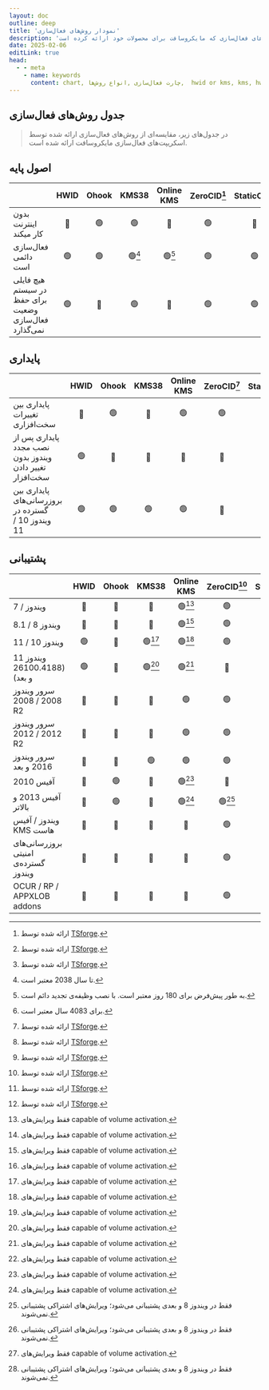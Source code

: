 ```yaml
---
layout: doc
outline: deep
title: 'نمودار روش‌های فعال‌سازی'
description: 'نمودار کلی از روش های فعال‌سازی که مایکروسافت برای محصولات خود ارائه کرده است.'
date: 2025-02-06
editLink: true
head:
  - - meta
    - name: keywords
      content: chart, چارت فعال‌سازی ,انواع روش‌ها,  hwid or kms, kms, hwid, tsforge
---
```


## جدول روش‌های فعال‌سازی

> در جدول‌های زیر، مقایسه‌ای از روش‌های فعال‌سازی ارائه شده توسط اسکریپت‌های فعال‌سازی مایکروسافت ارائه شده است.


## اصول پایه

|                                                                      | HWID | Ohook | KMS38  | Online KMS | ZeroCID[^1] | StaticCID[^1] | KMS4k[^1] |
| -------------------------------------------------------------------- | :--: | :---: | :----: | :--------: | :---------: | :-----------: | :-------: |
| بدون اینترنت کار میکند                                                        |  🔴  |  🟢   |   🟢   |     🔴     |     🟢      |      🔴       |    🟢     |
| فعال‌سازی دائمی است                                              |  🟢  |  🟢   | 🟢[^2] |   🟢[^3]   |     🟢      |      🟢       |  🟢[^4]   |
| هیچ فایلی در سیستم برای حفظ وضعیت فعال‌سازی نمی‌گذارد |  🟢  |  🔴   |   🟢   |     🔴     |     🟢      |      🟢       |    🟢     |

## پایداری

|                                                           | HWID | Ohook | KMS38 | Online KMS | ZeroCID[^1] | StaticCID[^1] | KMS4k[^1] |
| --------------------------------------------------------- | :--: | :---: | :---: | :--------: | :---------: | :-----------: | :-------: |
| پایداری بین تغییرات سخت‌افزاری                         |  🔴  |  🟢   |  🔴   |     🟢     |     🟢      |      🔴       |    🟢     |
| پایداری پس از نصب مجدد ویندوز بدون تغییر دادن سخت‌افزار |  🟢  |  🔴   |  🔴   |     🔴     |     🔴      |      🔴       |    🔴     |
| پایداری بین بروزرسانی‌های گسترده در ویندوز 10 / 11         |  🟢  |  🟢   |  🟢   |     🟢     |     🔴      |      🔴       |    🔴     |

## پشتیبانی

|                                   | HWID | Ohook | KMS38  | Online KMS | ZeroCID[^1] | StaticCID[^1] |  KMS4k[^1]  |
| --------------------------------- | :--: | :---: | :----: | :--------: | :---------: | :-----------: | :---------: |
| ویندوز / 7                 |  🔴  |  🔴   |   🔴   |   🟢[^5]   |     🟢      |      🔴       |   🟢[^5]    |
| ویندوز 8 / 8.1                   |  🔴  |  🔴   |   🔴   |   🟢[^5]   |     🟢      |      🟢       |   🟢[^5]    |
| ویندوز 10 / 11                   |  🟢  |  🔴   | 🟢[^5] |   🟢[^5]   |     🟢      |      🟢       |   🟢[^5]    |
| ویندوز 11 (26100.4188 و بعد) |  🟢  |  🔴   | 🟢[^5] |   🟢[^5]   |     🔴      |      🟢       |   🟢[^5]    |
| سرور ویندوز 2008 / 2008 R2     |  🔴  |  🔴   |   🔴   |     🟢     |     🟢      |      🔴       |     🟢      |
| سرور ویندوز 2012 / 2012 R2     |  🔴  |  🔴   |   🔴   |     🟢     |     🟢      |      🟢       |     🟢      |
| سرور ویندوز 2016 و بعد     |  🔴  |  🔴   |   🟢   |     🟢     |     🟢      |      🟢       |     🟢      |
| آفیس 2010                       |  🔴  |  🟢   |   🔴   |   🟢[^5]   |     🔴      |      🔴       |     🔴      |
| آفیس 2013 و بالاتر              |  🔴  |  🟢   |   🔴   |   🟢[^5]   |   🟢[^6]    |    🟢[^6]     | 🟢[^5] [^6] |
| ویندوز / آفیس KMS هاست         |  🔴  |  🔴   |   🔴   |     🔴     |     🟢      |      🟢       |     🔴      |
| بروزرسانی‌های امنیتی گسترده‌ی ویندوز |  🔴  |  🔴   |   🔴   |     🔴     |     🟢      |      🟢       |     🔴      |
| OCUR / RP / APPXLOB addons        |  🔴  |  🔴   |   🔴   |     🔴     |     🟢      |      🟢       |     🔴      |




[^1]: ارائه شده توسط [TSforge](./tsforge).

[^2]: تا سال 2038 معتبر است.

[^3]: به طور پیش‌فرض برای 180 روز معتبر است. با نصب وظیفه‌ی تجدید دائم است.

[^4]: برای 4083 سال معتبر است.

[^5]: فقط ویرایش‌های capable of volume activation.

[^6]: فقط در ویندوز 8 و بعدی پشتیبانی می‌شود؛ ویرایش‌های اشتراکی پشتیبانی نمی‌شوند.
